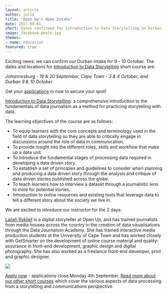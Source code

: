 ```yaml
---
layout: article
author: julia
title: "Open Up's Open Intake"
date: 2017-09-01
short: Dates confirmed for Introduction to Data Storytelling in Durban & Applications close today for Johannesburg Intake!
image: facebook-photo.jpg
themes:
- name: education
featured: true
---
```

Exciting news: we can confirm our Durban intake for 9 - 10 October.  The dates and locations for [Introduction to Data Storytelling](https://openup.org.za/img/resources/Open-Intake-Invite-Sept17.pdf) short course are:

*Johannesburg - 19 & 20 September, Cape Town - 3 & 4 October, and Durban 9 & 10 October*

Get your [applications](https://docs.google.com/forms/d/e/1FAIpQLSdPXvaJFTekl4XfaJmxlSUz2cGcGnNwpPW8pa0wP945Ih82lg/viewform) in now to secure your spot!

[Introduction to Data Storytelling](https://openup.org.za/img/resources/Open-Intake-Invite-Sept17.pdf): a comprehensive introduction to the fundamentals of data journalism as a method for practicing storytelling with data.

The learning objectives of the course are as follows:

* To equip learners with the core concepts and terminology used in the field of data storytelling so they are able to critically engage in discussions around the role of data in communication.
* To provide insight into the different roles, skills and workflow that make up a data unit.
* To introduce the fundamental stages of processing data required in developing a data driven story.
* To establish a set of principles and guidelines to consider when planning and producing a data driven story through the analysis and critique of data driven stories published across the globe.
* To teach learners how to interview a dataset through a journalistic lens to mine for potential stories.
* Introduction to online resources and existing tools that leverage data to tell a different story about the society we live in.

We are excited to introduce our instructor for the 2 days:

[Lailah Ryklief](https://openup.org.za/team/lailah.html) is a digital storyteller at Open Up, and has trained journalists from media houses across the country in the creation of data visualisations through the Data Journalism Academy. She has trained interactive media production students at the University of Cape Town and has worked closely with GetSmarter on the development of online course material and quality-assurance in front-end development, graphic design and digital photography. She has also worked as a freelance front-end developer, print and graphic designer.

![](Lailah.png)

[Apply now](https://docs.google.com/forms/d/e/1FAIpQLSdPXvaJFTekl4XfaJmxlSUz2cGcGnNwpPW8pa0wP945Ih82lg/viewform) -  applications close Monday 4th September.
[Read more about our other short courses](https://openup.org.za/courses.html) which cover the various aspects of data processing from a storytelling and communications perspective.

